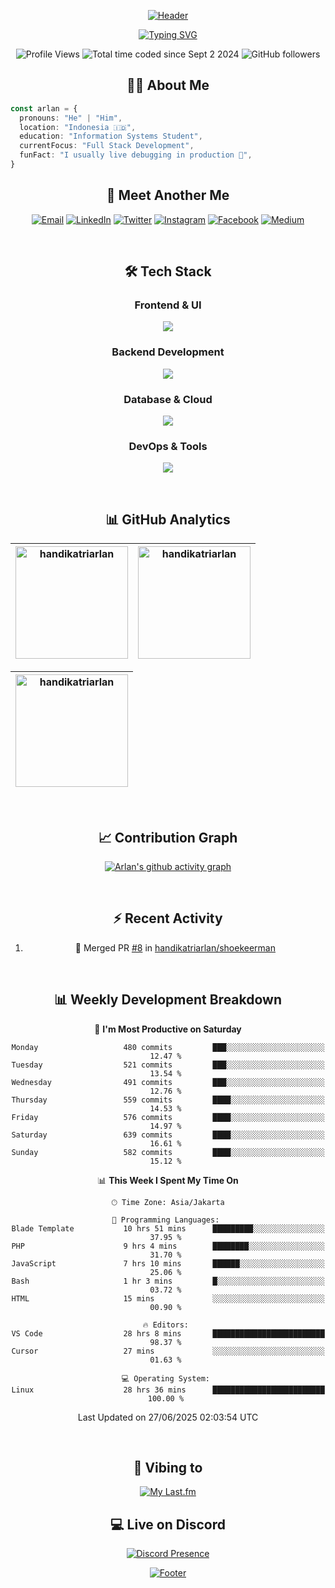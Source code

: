 <div align="center">

[![Header](https://capsule-render.vercel.app/api?type=waving&color=050f2c&fontColor=ffff&height=300&section=header&text=Arlan%20Tri%20Handika&fontSize=60&animation=fadeIn&fontAlignY=38&desc=Software%20Developer%20|%20Code%20Enthusiast%20&descAlignY=55&descAlign=50)](https://github.com/handikatriarlan)

[![Typing SVG](https://readme-typing-svg.demolab.com?font=JetBrains+Mono&weight=600&size=28&duration=2000&pause=1000&color=00E7FF&center=true&vCenter=true&random=false&width=600&height=100&lines=Just+a+dev+who+writes+code%F0%9F%92%BB;Passionate+about+building+stuff%F0%9F%8C%8F;Always+learning,+always+improving%F0%9F%93%9A)](https://git.io/typing-svg)

</div>

<div align="center">
<p align="center">
    <img src="https://komarev.com/ghpvc/?username=handikatriarlan&label=Profile%20views&color=0e75b6&style=flat" alt="Profile Views" />
    <img src="https://wakatime.com/badge/user/c6161591-fa13-42b0-8c76-77f5c030d063.svg" alt="Total time coded since Sept 2 2024" />
    <img src="https://img.shields.io/github/followers/handikatriarlan?label=Followers&style=social" alt="GitHub followers" />
</p>

## 👨‍💻 About Me

</div>

```typescript
const arlan = {
  pronouns: "He" | "Him",
  location: "Indonesia 🇮🇩",
  education: "Information Systems Student",
  currentFocus: "Full Stack Development",
  funFact: "I usually live debugging in production 🤫",
}
```

<div align="center">

## 🤝 Meet Another Me

[![Email](https://img.shields.io/badge/Email-D14836?style=for-the-badge&logo=gmail&logoColor=white)](mailto:handikaarlan@gmail.com)
[![LinkedIn](https://img.shields.io/badge/LinkedIn-0077B5?style=for-the-badge&logo=linkedin&logoColor=white)](https://linkedin.com/in/arlantrihandika)
[![Twitter](https://img.shields.io/badge/Twitter-1DA1F2?style=for-the-badge&logo=twitter&logoColor=white)](https://twitter.com/handikatriarlan)
[![Instagram](https://img.shields.io/badge/Instagram-E4405F?style=for-the-badge&logo=instagram&logoColor=white)](https://instagram.com/handikatriarlan)
[![Facebook](https://img.shields.io/badge/Facebook-0077A2?style=for-the-badge&logo=facebook&logoColor=white)](https://facebook.com/handikatriarlan)
[![Medium](https://img.shields.io/badge/Medium-12100E?style=for-the-badge&logo=medium&logoColor=white)](https://medium.com/@handikatriarlan)

<br>

## 🛠️ Tech Stack

### Frontend & UI

<p align="center">
    <img src="https://skillicons.dev/icons?i=html,js,ts,react,tailwind,jquery,bootstrap&theme=dark" />
</p>

### Backend Development

<p align="center">
    <img src="https://skillicons.dev/icons?i=php,laravel,nodejs,bun,express,nestjs,elysia&theme=dark" />
</p>

### Database & Cloud

<p align="center">
    <img src="https://skillicons.dev/icons?i=mysql,postgres,sqlite,prisma,supabase,firebase,gcp&theme=dark" />
</p>

### DevOps & Tools

<p align="center">
    <img src="https://skillicons.dev/icons?i=git,docker,githubactions,ubuntu,vercel,cloudflare,postman&theme=dark" />
</p>

<br>

## 📊 GitHub Analytics

<div align="center">

| [<img height="180" src="https://github-readme-stats-eight-theta.vercel.app/api/top-langs/?username=handikatriarlan&layout=compact&theme=algolia&hide_border=true" alt="handikatriarlan" />](https://github-readme-stats-eight-theta.vercel.app/api/top-langs/?username=handikatriarlan&layout=compact&theme=algolia&hide_border=true) | [<img height="180" src="https://github-readme-stats-eight-theta.vercel.app/api?username=handikatriarlan&show_icons=true&theme=algolia&include_all_commits=true&count_private=true&hide_border=true" alt="handikatriarlan" />](https://github-readme-stats-eight-theta.vercel.app/api?username=handikatriarlan&show_icons=true&theme=algolia&include_all_commits=true&count_private=true&hide_border=true) |
| :-----------------------------------------------------------------------------------------------------------------------------------------------------------------------------------------------------------------------------------------------------------------------------------------------------------------------------------: | :-------------------------------------------------------------------------------------------------------------------------------------------------------------------------------------------------------------------------------------------------------------------------------------------------------------------------------------------------------------------------------------------------------: |

</div>

<div align="center">

| [<img height="180" src="https://github-readme-streak-stats.herokuapp.com/?user=handikatriarlan&theme=algolia&hide_border=true" alt="handikatriarlan" />](https://github-readme-streak-stats.herokuapp.com/?user=handikatriarlan&theme=algolia&hide_border=true) |
| :-------------------------------------------------------------------------------------------------------------------------------------------------------------------------------------------------------------------------------------------------------------: |

</div>

<br>

## 📈 Contribution Graph

[![Arlan's github activity graph](https://github-readme-activity-graph.vercel.app/graph?username=handikatriarlan&theme=tokyo-night&hide_border=true&bg_color=050f2c)](https://github.com/ashutosh00710/github-readme-activity-graph)

<br>

## ⚡ Recent Activity

<!--START_SECTION:activity-->
1. 🎉 Merged PR [#8](https://github.com/handikatriarlan/shoekeerman/pull/8) in [handikatriarlan/shoekeerman](https://github.com/handikatriarlan/shoekeerman)
<!--END_SECTION:activity-->

<br>

## 📊 Weekly Development Breakdown

<!--START_SECTION:waka-->
📅 **I'm Most Productive on Saturday** 

```text
Monday                   480 commits         ███░░░░░░░░░░░░░░░░░░░░░░   12.47 % 
Tuesday                  521 commits         ███░░░░░░░░░░░░░░░░░░░░░░   13.54 % 
Wednesday                491 commits         ███░░░░░░░░░░░░░░░░░░░░░░   12.76 % 
Thursday                 559 commits         ████░░░░░░░░░░░░░░░░░░░░░   14.53 % 
Friday                   576 commits         ████░░░░░░░░░░░░░░░░░░░░░   14.97 % 
Saturday                 639 commits         ████░░░░░░░░░░░░░░░░░░░░░   16.61 % 
Sunday                   582 commits         ████░░░░░░░░░░░░░░░░░░░░░   15.12 % 
```


📊 **This Week I Spent My Time On** 

```text
🕑︎ Time Zone: Asia/Jakarta

💬 Programming Languages: 
Blade Template           10 hrs 51 mins      █████████░░░░░░░░░░░░░░░░   37.95 % 
PHP                      9 hrs 4 mins        ████████░░░░░░░░░░░░░░░░░   31.70 % 
JavaScript               7 hrs 10 mins       ██████░░░░░░░░░░░░░░░░░░░   25.06 % 
Bash                     1 hr 3 mins         █░░░░░░░░░░░░░░░░░░░░░░░░   03.72 % 
HTML                     15 mins             ░░░░░░░░░░░░░░░░░░░░░░░░░   00.90 % 

🔥 Editors: 
VS Code                  28 hrs 8 mins       █████████████████████████   98.37 % 
Cursor                   27 mins             ░░░░░░░░░░░░░░░░░░░░░░░░░   01.63 % 

💻 Operating System: 
Linux                    28 hrs 36 mins      █████████████████████████   100.00 % 
```


 Last Updated on 27/06/2025 02:03:54 UTC
<!--END_SECTION:waka-->

<br>

## 🎵 Vibing to

[![My Last.fm](https://lastfm-recently-played.vercel.app/api?user=Cozyeon&width=600&bg_color=050f2c)](https://www.last.fm/user/Cozyeon)

## 💻 Live on Discord
[![Discord Presence](https://lanyard.cnrad.dev/api/433946156511395841)](https://discord.com/users/433946156511395841)

[![Footer](https://capsule-render.vercel.app/api?type=waving&color=050f2c&height=100&section=footer)](https://github.com/handikatriarlan)

</div>
